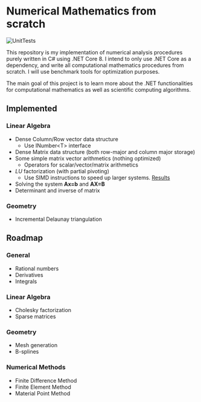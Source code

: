 # Numerical Mathematics from scratch

![UnitTests](https://github.com/stijnruiter/NumericalMath/actions/workflows/dotnet.yml/badge.svg)

This repository is my implementation of numerical analysis procedures purely written in C# using .NET Core 8. I intend to only use .NET Core as a dependency, and write all computational mathematics procedures from scratch. I will use benchmark tools for optimization purposes.

The main goal of this project is to learn more about the .NET functionalities for computational mathematics as well as scientific computing algorithms. 

## Implemented

### Linear Algebra
- Dense Column/Row vector data structure
	- Use INumber\<T\> interface
- Dense Matrix data structure (both row-major and column major storage)
- Some simple matrix vector arithmetics (nothing optimized)
	- Operators for scalar/vector/matrix arithmetics
- _LU_ factorization (with partial pivoting)
	- Use SIMD instructions to speed up larger systems. [Results](Benchmarks/MatrixOptimization.cs)
- Solving the system **Ax=b** and **AX=B** 
- Determinant and inverse of matrix

### Geometry
- Incremental Delaunay triangulation

## Roadmap

### General

- Rational numbers
- Derivatives
- Integrals

### Linear Algebra

- Cholesky factorization
- Sparse matrices

### Geometry
- Mesh generation
- B-splines

### Numerical Methods
- Finite Difference Method
- Finite Element Method
- Material Point Method
